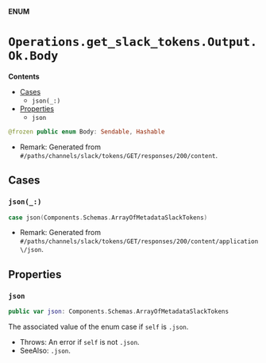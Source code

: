 **ENUM**

# `Operations.get_slack_tokens.Output.Ok.Body`

**Contents**

- [Cases](#cases)
  - `json(_:)`
- [Properties](#properties)
  - `json`

```swift
@frozen public enum Body: Sendable, Hashable
```

- Remark: Generated from `#/paths/channels/slack/tokens/GET/responses/200/content`.

## Cases
### `json(_:)`

```swift
case json(Components.Schemas.ArrayOfMetadataSlackTokens)
```

- Remark: Generated from `#/paths/channels/slack/tokens/GET/responses/200/content/application\/json`.

## Properties
### `json`

```swift
public var json: Components.Schemas.ArrayOfMetadataSlackTokens
```

The associated value of the enum case if `self` is `.json`.

- Throws: An error if `self` is not `.json`.
- SeeAlso: `.json`.
